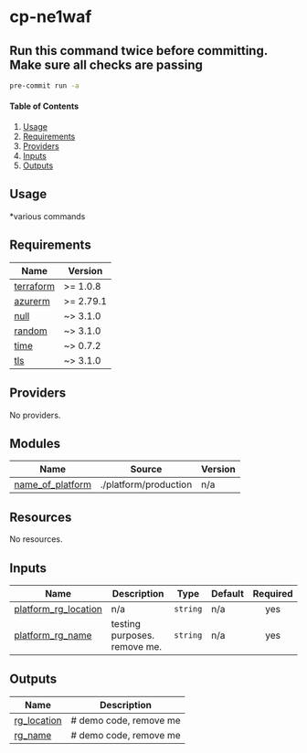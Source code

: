 # cp-ne1waf

## Run this command twice before committing. Make sure all checks are passing

```zsh
pre-commit run -a
```

#### Table of Contents

1. [Usage](#usage)
2. [Requirements](#requirements)
3. [Providers](#Providers)
4. [Inputs](#inputs)
5. [Outputs](#outputs)

## Usage

\*various commands

<!-- BEGINNING OF PRE-COMMIT-TERRAFORM DOCS HOOK -->
## Requirements

| Name | Version |
|------|---------|
| <a name="requirement_terraform"></a> [terraform](#requirement\_terraform) | >= 1.0.8 |
| <a name="requirement_azurerm"></a> [azurerm](#requirement\_azurerm) | >= 2.79.1 |
| <a name="requirement_null"></a> [null](#requirement\_null) | ~> 3.1.0 |
| <a name="requirement_random"></a> [random](#requirement\_random) | ~> 3.1.0 |
| <a name="requirement_time"></a> [time](#requirement\_time) | ~> 0.7.2 |
| <a name="requirement_tls"></a> [tls](#requirement\_tls) | ~> 3.1.0 |

## Providers

No providers.

## Modules

| Name | Source | Version |
|------|--------|---------|
| <a name="module_name_of_platform"></a> [name\_of\_platform](#module\_name\_of\_platform) | ./platform/production | n/a |

## Resources

No resources.

## Inputs

| Name | Description | Type | Default | Required |
|------|-------------|------|---------|:--------:|
| <a name="input_platform_rg_location"></a> [platform\_rg\_location](#input\_platform\_rg\_location) | n/a | `string` | n/a | yes |
| <a name="input_platform_rg_name"></a> [platform\_rg\_name](#input\_platform\_rg\_name) | testing purposes. remove me. | `string` | n/a | yes |

## Outputs

| Name | Description |
|------|-------------|
| <a name="output_rg_location"></a> [rg\_location](#output\_rg\_location) | # demo code, remove me |
| <a name="output_rg_name"></a> [rg\_name](#output\_rg\_name) | # demo code, remove me |
<!-- END OF PRE-COMMIT-TERRAFORM DOCS HOOK -->

